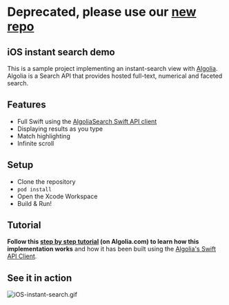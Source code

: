 # Deprecated, please use our [new repo](https://github.com/algolia/instantsearch-ios-examples)

## iOS instant search demo

This is a sample project implementing an instant-search view with [Algolia](https://www.algolia.com/). Algolia is a Search API that provides hosted full-text, numerical and faceted search.

## Features

* Full Swift using the [AlgoliaSearch Swift API client](https://github.com/algolia/algoliasearch-client-swift)
* Displaying results as you type
* Match highlighting
* Infinite scroll

## Setup

* Clone the repository
* `pod install`
* Open the Xcode Workspace
* Build & Run!

## Tutorial

**Follow this [step by step tutorial](https://www.algolia.com/doc/tutorials/ios-instant-search) (on Algolia.com) to learn how this implementation works** and how it has been built using the [Algolia's Swift API Client](https://github.com/algolia/algoliasearch-client-swift).

## See it in action

![iOS-instant-search.gif](iOS_instant_search.gif)
